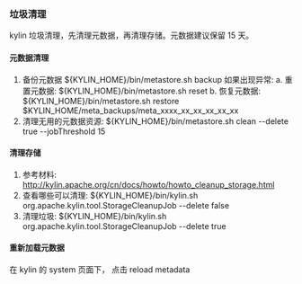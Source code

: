 ### 垃圾清理
kylin 垃圾清理，先清理元数据，再清理存储。元数据建议保留 15 天。

#### 元数据清理
1. 备份元数据
    ${KYLIN_HOME}/bin/metastore.sh backup
   如果出现异常:
       a. 重置元数据: ${KYLIN_HOME}/bin/metastore.sh reset
       b. 恢复元数据: ${KYLIN_HOME}/bin/metastore.sh restore $KYLIN_HOME/meta_backups/meta_xxxx_xx_xx_xx_xx_xx
2. 清理无用的元数据资源:
   ${KYLIN_HOME}/bin/metastore.sh clean --delete true --jobThreshold 15

#### 清理存储
1. 参考材料: http://kylin.apache.org/cn/docs/howto/howto_cleanup_storage.html
2. 查看哪些可以清理:
   ${KYLIN_HOME}/bin/kylin.sh org.apache.kylin.tool.StorageCleanupJob --delete false
3. 清理垃圾:
   ${KYLIN_HOME}/bin/kylin.sh org.apache.kylin.tool.StorageCleanupJob --delete true

#### 重新加载元数据
在 kylin 的 system 页面下， 点击 reload metadata